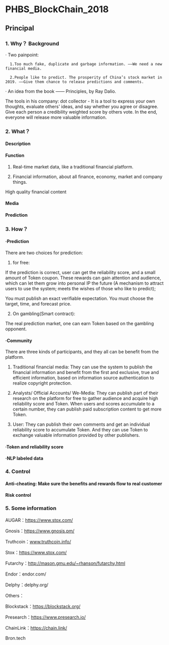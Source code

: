 # PHBS_BlockChain_2018

## Principal

### 1. Why？ Background

· Two painpoint: 

      1.Too much fake, duplicate and garbage information. ——We need a new financial media.

      2.People like to predict. The prosperity of China’s stock market in 2019. ——Give them chance to release predictions and comments.

· An idea from the book —— Principles, by Ray Dalio.   

The tools in his company: dot collector - It is a tool to express your own thoughts, evaluate others' ideas, and say whether you agree or disagree. Give each person a credibility weighted score by others vote. In the end, everyone will release more valuable information.

### 2. What？
#### Description

#### Function
1. Real-time market data, like a traditional financial platform.

2. Financial information, about all finance, economy, market and company things.

High quality financial content
#### Media
#### Prediction

### 3. How？

#### ·Prediction

There are two choices for prediction: 

1. for free: 

If the prediction is correct, user can get the reliability score, and a small amount of Token coupon. These rewards can gain attention and audience, which can let them grow into personal IP the future (A mechanism to attract users to use the system; meets the wishes of those who like to predict); 

You must publish an exact verifiable expectation. You must choose the target, time, and forecast price.

2. On gambling(Smart contract): 

The real prediction market, one can earn Token based on the gambling opponent.

#### ·Community
There are three kinds of participants, and they all can be benefit from the platform.

1.	Traditional financial media: They can use the system to publish the financial information and benefit from the first and exclusive, true and efficient information, based on information source authentication to realize copyright protection.

2.	Analysts/ Official Accounts/ We-Media: They can publish part of their research on the platform for free to gather audience and acquire high reliability score and Token. When users and scores accumulate to a certain number, they can publish paid subscription content to get more Token.

3.	User: They can publish their own comments and get an individual reliability score to accumulate Token. And they can use Token to exchange valuable information provided by other publishers.

#### ·Token and reliability score
#### ·NLP labeled data

### 4. Control
#### Anti-cheating: Make sure the benefits and rewards flow to real customer
#### Risk control

### 5. Some information

AUGAR：https://www.stox.com/ 

Gnosis：https://www.gnosis.pm/

Truthcoin：www.truthcoin.info/

Stox：https://www.stox.com/

Futarchy：http://mason.gmu.edu/~rhanson/futarchy.html

Endor：endor.com/

Delphy：delphy.org/

Others：

Blockstack：https://blockstack.org/

Presearch：https://www.presearch.io/

ChainLink：https://chain.link/

Bron.tech

